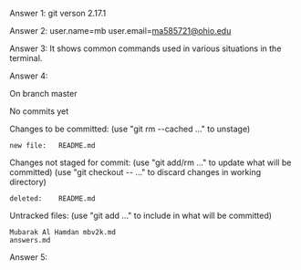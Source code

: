 Answer 1: git verson 2.17.1

Answer 2: user.name=mb
	  user.email=ma585721@ohio.edu

Answer 3: It shows common commands used in various situations in the terminal.

Answer 4: 

On branch master

No commits yet

Changes to be committed:
  (use "git rm --cached <file>..." to unstage)

	new file:   README.md

Changes not staged for commit:
  (use "git add/rm <file>..." to update what will be committed)
  (use "git checkout -- <file>..." to discard changes in working directory)

	deleted:    README.md

Untracked files:
  (use "git add <file>..." to include in what will be committed)

	Mubarak Al Hamdan mbv2k.md
	answers.md

Answer 5: 
